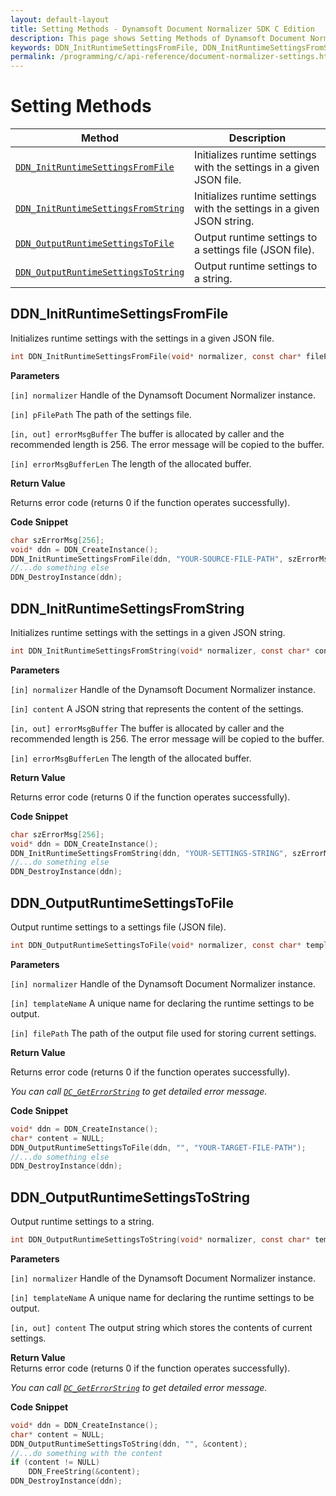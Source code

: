 ```yaml
---
layout: default-layout
title: Setting Methods - Dynamsoft Document Normalizer SDK C Edition
description: This page shows Setting Methods of Dynamsoft Document Normalizer SDK C Edition.
keywords: DDN_InitRuntimeSettingsFromFile, DDN_InitRuntimeSettingsFromString, DDN_OutputRuntimeSettingsToFile, DDN_OutputRuntimeSettingsToString, api reference, c
permalink: /programming/c/api-reference/document-normalizer-settings.html
---
```


# Setting Methods

| Method               | Description |
|----------------------|-------------|
| [`DDN_InitRuntimeSettingsFromFile`](#ddn_initruntimesettingsfromfile)  | Initializes runtime settings with the settings in a given JSON file. |
| [`DDN_InitRuntimeSettingsFromString`](#ddn_initruntimesettingsfromstring) | Initializes runtime settings with the settings in a given JSON string. |
| [`DDN_OutputRuntimeSettingsToFile`](#ddn_outputruntimesettingstofile) | Output runtime settings to a settings file (JSON file). |
| [`DDN_OutputRuntimeSettingsToString`](#ddn_outputruntimesettingstostring) | Output runtime settings to a string. |

## DDN_InitRuntimeSettingsFromFile

Initializes runtime settings with the settings in a given JSON file.

```c
int DDN_InitRuntimeSettingsFromFile(void* normalizer, const char* filePath, char errorMsgBuffer[], const int errorMsgBufferLen)
```

**Parameters**

`[in] normalizer` Handle of the Dynamsoft Document Normalizer instance.

`[in] pFilePath` The path of the settings file.

`[in, out] errorMsgBuffer` The buffer is allocated by caller and the recommended length is 256. The error message will be copied to the buffer.

`[in] errorMsgBufferLen` The length of the allocated buffer.

**Return Value**

Returns error code (returns 0 if the function operates successfully).

**Code Snippet**

```c
char szErrorMsg[256];
void* ddn = DDN_CreateInstance();
DDN_InitRuntimeSettingsFromFile(ddn, "YOUR-SOURCE-FILE-PATH", szErrorMsg, 256);
//...do something else
DDN_DestroyInstance(ddn);
```

## DDN_InitRuntimeSettingsFromString

Initializes runtime settings with the settings in a given JSON string.

```c
int DDN_InitRuntimeSettingsFromString(void* normalizer, const char* content, char errorMsgBuffer[], const int errorMsgBufferLen)
```

**Parameters**

`[in] normalizer` Handle of the Dynamsoft Document Normalizer instance.

`[in] content` A JSON string that represents the content of the settings.

`[in, out] errorMsgBuffer` The buffer is allocated by caller and the recommended length is 256. The error message will be copied to the buffer.

`[in] errorMsgBufferLen` The length of the allocated buffer.

**Return Value**

Returns error code (returns 0 if the function operates successfully).

**Code Snippet**

```c
char szErrorMsg[256];
void* ddn = DDN_CreateInstance();
DDN_InitRuntimeSettingsFromString(ddn, "YOUR-SETTINGS-STRING", szErrorMsg, 256);
//...do something else
DDN_DestroyInstance(ddn);
```

## DDN_OutputRuntimeSettingsToFile

Output runtime settings to a settings file (JSON file).

```c
int DDN_OutputRuntimeSettingsToFile(void* normalizer, const char* templateName, const char* filePath)
```

**Parameters**

`[in] normalizer` Handle of the Dynamsoft Document Normalizer instance.

`[in] templateName` A unique name for declaring the runtime settings to be output.

`[in] filePath` The path of the output file used for storing current settings.

**Return Value**

Returns error code (returns 0 if the function operates successfully).

*You can call [`DC_GetErrorString`](document-normalizer-general.md#dc_geterrorstring) to get detailed error message.*

**Code Snippet**

```c
void* ddn = DDN_CreateInstance();
char* content = NULL;
DDN_OutputRuntimeSettingsToFile(ddn, "", "YOUR-TARGET-FILE-PATH");
//...do something else
DDN_DestroyInstance(ddn);
```

## DDN_OutputRuntimeSettingsToString

Output runtime settings to a string.

```c
int DDN_OutputRuntimeSettingsToString(void* normalizer, const char* templateName, char** content)
```

**Parameters**

`[in] normalizer` Handle of the Dynamsoft Document Normalizer instance.

`[in] templateName` A unique name for declaring the runtime settings to be output.

`[in, out] content` The output string which stores the contents of current settings.  

**Return Value**  
Returns error code (returns 0 if the function operates successfully).

*You can call [`DC_GetErrorString`](document-normalizer-general.md#dc_geterrorstring) to get detailed error message.*

**Code Snippet**

```c
void* ddn = DDN_CreateInstance();
char* content = NULL;
DDN_OutputRuntimeSettingsToString(ddn, "", &content);
//...do something with the content
if (content != NULL)
    DDN_FreeString(&content);
DDN_DestroyInstance(ddn);
```
